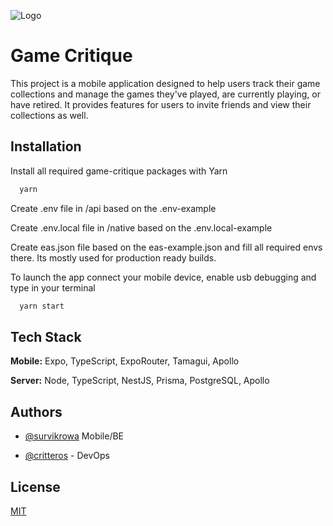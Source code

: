 
![Logo](https://i.ibb.co/CmD8bps/app-icon.png)


# Game Critique

This project is a mobile application designed to help users track their game collections and manage the games they've played, are currently playing, or have retired. It provides features for users to invite friends and view their collections as well.

## Installation

Install all required game-critique packages with Yarn

```bash
  yarn
```

Create .env file in /api based on the .env-example

Create .env.local file in /native based on the .env.local-example

Create eas.json file based on the eas-example.json and fill all required envs there. Its mostly used for production ready builds.

To launch the app connect your mobile device, enable usb debugging and type in your terminal

```bash
  yarn start
```
## Tech Stack

**Mobile:** Expo, TypeScript, ExpoRouter, Tamagui, Apollo

**Server:** Node, TypeScript, NestJS, Prisma, PostgreSQL, Apollo


## Authors

- [@survikrowa](https://www.github.com/Survikrowa) Mobile/BE

- [@critteros](https://github.com/Critteros) - DevOps
## License

[MIT](https://choosealicense.com/licenses/mit/)

